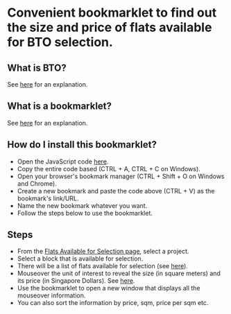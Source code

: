 # Convenient bookmarklet to find out the size and price of flats available for BTO selection.

## What is BTO?
See [here](https://en.wikipedia.org/wiki/Build_to_order_(HDB)) for an explanation.

## What is a bookmarklet?
See [here](https://gist.github.com/caseywatts/c0cec1f89ccdb8b469b1) for an explanation.

## How do I install this bookmarklet?
* Open the JavaScript code [here](https://raw.githubusercontent.com/darensin01/flat-selection/main/bto.js).
* Copy the entire code based (CTRL + A, CTRL + C on Windows).
* Open your browser's bookmark manager (CTRL + Shift + O on Windows and Chrome).
* Create a new bookmark and paste the code above (CTRL + V) as the bookmark's link/URL.
* Name the new bookmark whatever you want.
* Follow the steps below to use the bookmarklet.

## Steps
* From the [Flats Available for Selection page](https://services2.hdb.gov.sg/webapp/BP13AWFlatAvail/BP13SEstateSummary?sel=BTO), select a project.
* Select a block that is available for selection.
* There will be a list of flats available for selection (see [here](https://github.com/darensin01/flat-selection/blob/main/screenshots/ss1.PNG")).
* Mouseover the unit of interest to reveal the size (in square meters) and its price (in Singapore Dollars). See [here](https://github.com/darensin01/flat-selection/blob/main/screenshots/ss2.png).
* Use the bookmarklet to open a new window that displays all the mouseover information.
* You can also sort the information by price, sqm, price per sqm etc.
